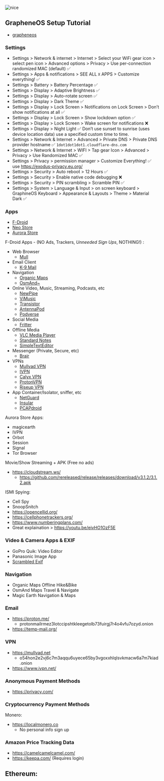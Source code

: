 ![nice](https://user-images.githubusercontent.com/53458032/184572773-c8666341-1c71-4594-9470-c208e536d12d.jpg)

## GrapheneOS Setup Tutorial

- [grapheneos](https://grapheneos.org/)

### Settings

- Settings > Network & internet > Internet > Select your WiFi gear icon > select pen icon > Advanced options > Privacy > Use per-connection randomized MAC (default) ✅
- Settings > Apps & notifications > SEE ALL `X` APPS > Customize everything! ✅
- Settings > Battery > Battery Percentage ✅
- Settings > Display > Adaptive Brightness ✅
- Settings > Display > Auto-rotate screen ✅
- Settings > Display > Dark Theme ✅
- Settings > Display > Lock Screen > Notifications on Lock Screen > Don’t show notifications at all ✅
- Settings > Display > Lock Screen > Show lockdown option ✅
- Settings > Display > Lock Screen > Wake screen for notifications ❌
- Settings > Display > Night Light ✅ Don’t use sunset to sunrise (uses device location data) use a specified custom time to time.
- Settings > Network & Internet > Advanced > Private DNS > Private DNS provider hostname ✅ `1dot1dot1dot1.cloudflare-dns.com`
- Settings > Network & Internet > WIFI > Tap gear Icon > Advanced > Privacy > Use Randomized MAC ✅
- Settings > Privacy > permission manager > Customize Everything! ✅ use https://exodus-privacy.eu.org/
- Settings > Security > Auto reboot > 12 Hours ✅
- Settings > Security > Enable native code debugging ❌
- Settings > Security > PIN scrambling > Scramble PIN ✅
- Settings > System > Language & Input > on screen keyboard > GraphineOS Keyboard > Appearance & Layouts > Theme > Material Dark ✅

### Apps

- [F-Droid](https://f-droid.org/)
- [Neo Store](https://f-droid.org/en/packages/com.machiav3lli.fdroid/)
- [Aurora Store](https://f-droid.org/en/packages/com.aurora.store/)

F-Droid Apps - (NO Ads, Trackers, *Unneeded Sign Ups*, NOTHING!) :
- Web Browser
    - [Mull](https://f-droid.org/en/packages/us.spotco.fennec_dos/)
- Email Client
    - [K-9 Mail](https://f-droid.org/en/packages/com.fsck.k9/)
- Navigation
    - [Organic Maps](https://f-droid.org/en/packages/app.organicmaps/)
    - [OsmAnd~](https://f-droid.org/en/packages/net.osmand.plus/)
- Onlne Video, Music, Streaming, Podcasts, etc
    - [NewPipe](https://f-droid.org/en/packages/org.schabi.newpipe/)
    - [ViMusic](https://f-droid.org/en/packages/it.vfsfitvnm.vimusic/)
    - [Transistor](https://f-droid.org/en/packages/org.y20k.transistor/)
    - [AntennaPod](https://f-droid.org/en/packages/de.danoeh.antennapod/)
    - [Podverse](https://f-droid.org/en/packages/com.podverse.fdroid/)
- Social Media
    - [Fritter](https://f-droid.org/en/packages/com.jonjomckay.fritter/)
- Offline Media
    - [VLC Media Player](https://f-droid.org/en/packages/org.videolan.vlc/)
    - [Standard Notes](https://f-droid.org/en/packages/com.standardnotes/)
    - [SimpleTextEditor](https://f-droid.org/en/packages/com.maxistar.textpad/)
- Messenger (Private, Secure, etc)
    - [Brair](https://f-droid.org/en/packages/org.briarproject.briar.android/)
- VPNs
    - [Mullvad VPN](https://f-droid.org/en/packages/net.mullvad.mullvadvpn/)
    - [IVPN](https://f-droid.org/en/packages/net.ivpn.client/)
    - [Calyx VPN](https://f-droid.org/en/packages/org.calyxinstitute.vpn/)
    - [ProtonVPN](https://f-droid.org/en/packages/ch.protonvpn.android/)
    - [Riseup VPN](https://f-droid.org/en/packages/se.leap.riseupvpn/)
- App Container/Isolator, sniffer, etc
    - [NetGuard](https://f-droid.org/en/packages/eu.faircode.netguard/)
    - [Insular](https://f-droid.org/en/packages/com.oasisfeng.island.fdroid/)
    - [PCAPdroid](https://f-droid.org/en/packages/com.emanuelef.remote_capture/)

Aurora Store Apps:
- magicearth
- IVPN
- Orbot
- Session
- Signal
- Tor Browser

Movie/Show Streaming + APK (Free no ads)
- https://cloudstream.ws/
  - https://github.com/rereleased/release/releases/download/v3.1.2/3.1.2.apk

ISMI Spying:
- Cell Spy
- SnoopSnitch
- https://opencellid.org/
- https://cellphonetrackers.org/
- https://www.numberingplans.com/
- Great explaination > https://youtu.be/eivHO1OzF5E

### Video & Camera Apps & EXIF
- GoPro Quik: Video Editor
- Panasonic Image App
- [Scrambled Exif](https://f-droid.org/en/packages/com.jarsilio.android.scrambledeggsif/)

### Navigation
- Organic Maps Offline Hike&Bike
- OsmAnd Maps Travel & Navigate
- Magic Earth Navigation & Maps

### Email
- https://proton.me/
  * protonmailrmez3lotccipshtkleegetolb73fuirgj7r4o4vfu7ozyd.onion
- https://temp-mail.org/

### VPN
- https://mullvad.net
  - o54hon2e2vj6c7m3aqqu6uyece65by3vgoxxhlqlsvkmacw6a7m7kiad.onion
- https://www.ivpn.net/

### Anonymous Payment Methods
- https://privacy.com/

### Cryptocurrency Payment Methods
Monero:
- https://localmonero.co
  * No personal info sign up

### Amazon Price Tracking Data
- https://camelcamelcamel.com/
- https://keepa.com/ (Requires login)

Ethereum:
- 
